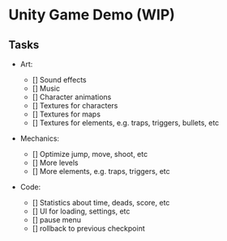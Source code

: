 # Unity Game Demo (WIP)

## Tasks
- Art:
  - [] Sound effects
  - [] Music
  - [] Character animations
  - [] Textures for characters
  - [] Textures for maps
  - [] Textures for elements, e.g. traps, triggers, bullets, etc

- Mechanics:
  - [] Optimize jump, move, shoot, etc
  - [] More levels
  - [] More elements, e.g. traps, triggers, etc

- Code:
  - [] Statistics about time, deads, score, etc
  - [] UI for loading, settings, etc
  - [] pause menu
  - [] rollback to previous checkpoint
